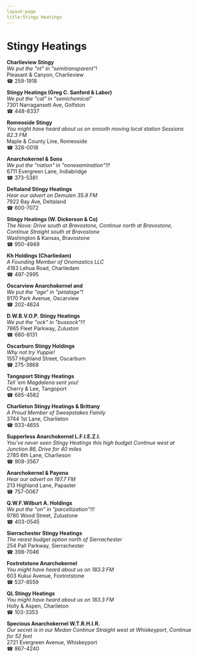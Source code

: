 ```yaml
---
layout:page
title:Stingy Heatings
---
```

# Stingy Heatings

**Charlieview Stingy**  
_We put the "nt" in "semitransparent"!_  
Pleasant & Canyon, Charlieview  
☎ 259-1918



**Stingy Heatings (Greg C. Sanford & Labor)**  
_We put the "cal" in "semichemical"_  
7301 Narragansett Ave, Golfston  
☎ 448-8337



**Romeoside Stingy**  
_You might have heard about us on smooth moving local station Sessions 82.3 FM_  
Maple & County Line, Romeoside  
☎ 328-0018



**Anarchokernel & Sons**  
_We put the "nation" in "nonexamination"!!!_  
6711 Evergreen Lane, Indiabridge  
☎ 373-5381



**Deltaland Stingy Heatings**  
_Hear our advert on Demulen 35.9 FM_  
7922 Bay Ave, Deltaland  
☎ 600-7072



**Stingy Heatings (W. Dickerson & Co)**  
_The Nova: Drive south at Bravostone, Continue north at Bravostone, Continue Straight south at Bravostone_  
Washington & Kansas, Bravostone  
☎ 950-4949



**Kh Holdings (Charliedam)**  
_A Founding Member of Onomastics LLC_  
4183 Lehua Road, Charliedam  
☎ 497-2995



**Oscarview Anarchokernel and**  
_We put the "age" in "petalage"!_  
9170 Park Avenue, Oscarview  
☎ 202-4624



**D.W.B.V.O.P. Stingy Heatings**  
_We put the "ock" in "bussock"!!!_  
7865 Fleet Parkway, Zuluston  
☎ 680-8131



**Oscarburn Stingy Holdings**  
_Why not try Yuppie!_  
1557 Highland Street, Oscarburn  
☎ 275-3868



**Tangoport Stingy Heatings**  
_Tell 'em Magdalena sent you!_  
Cherry & Lee, Tangoport  
☎ 685-4582



**Charlieton Stingy Heatings & Brittany**  
_A Proud Member of Sweepstakes Family_  
3744 1st Lane, Charlieton  
☎ 933-4655



**Supperless Anarchokernel L.F.I.E.Z.I.**  
_You've never seen Stingy Heatings this high budget 
Continue west at Junction 86, Drive for 40 miles_  
2785 6th Lane, Charlieson  
☎ 908-3567



**Anarchokernel & Payena**  
_Hear our advert on 187.7 FM_  
213 Highland Lane, Papaster  
☎ 757-0067



**Q.W.F.Wilburt A. Holdings**  
_We put the "on" in "parcellization"!!!_  
9780 Wood Street, Zulustone  
☎ 403-0545



**Sierrachester Stingy Heatings**  
_The rarest budget option north of Sierrachester_  
254 Pall Parkway, Sierrachester  
☎ 398-7046



**Foxtrotstone Anarchokernel**  
_You might have heard about us on 183.3 FM_  
603 Kukui Avenue, Foxtrotstone  
☎ 537-8559



**QL Stingy Heatings**  
_You might have heard about us on 183.3 FM_  
Holly & Aspen, Charlieton  
☎ 103-3353



**Specious Anarchokernel W.T.R.H.I.R.**  
_Our secret is in our Medan 
Continue Straight west at Whiskeyport, Continue for 52 feet_  
2721 Evergreen Avenue, Whiskeyport  
☎ 867-4240



